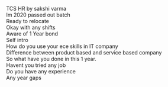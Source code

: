 TCS HR by sakshi varma <br>
Im 2020 passed out batch <br>
Ready to relocate <br>
Okay with any shifts  <br>
Aware of 1 Year bond <br>
Self intro <br>
How do you use your ece skills in IT company <br>
Difference between product based and service based company  <br>
So what have you done in this 1 year. <br>
Havent you tried any job <br>
Do you have any experience <br>
Any year gaps <br>
